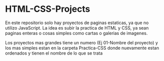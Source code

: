 # HTML-CSS-Projects

En este repositorio solo hay proyectos de paginas estaticas, ya que no utilizo JavaScript.
La idea es subir la practica de HTML y CSS, ya sean paginas enteras o cosas simples como cartas o galerias de imagenes.

Los proyectos mas grandes tiene un numero (Ej 01-Nombre del proyecto) y los mas simples estan en la carpeta Practica-CSS donde nuevamente estan ordenados y tienen el nombre de lo que se trata
